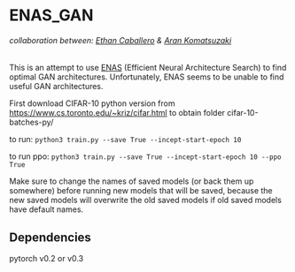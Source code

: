 # ENAS_GAN
###### collaboration between: [Ethan Caballero](https://github.com/ethancaballero) & [Aran Komatsuzaki](https://github.com/AranKomat)

This is an attempt to use [ENAS](https://arxiv.org/abs/1802.03268) (Efficient Neural Architecture Search) to find optimal GAN architectures. Unfortunately, ENAS seems to be unable to find useful GAN architectures.

First download CIFAR-10 python version from https://www.cs.toronto.edu/~kriz/cifar.html to obtain folder cifar-10-batches-py/

to run:
`python3 train.py --save True --incept-start-epoch 10`

to run ppo:
`python3 train.py --save True --incept-start-epoch 10 --ppo True`

Make sure to change the names of saved models (or back them up somewhere) before running new models that will be saved, because the new saved models will overwrite the old saved models if old saved models have default names.

## Dependencies
pytorch v0.2 or v0.3
